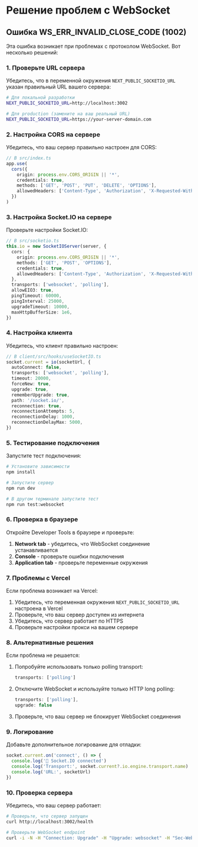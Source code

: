 # Решение проблем с WebSocket

## Ошибка WS_ERR_INVALID_CLOSE_CODE (1002)

Эта ошибка возникает при проблемах с протоколом WebSocket. Вот несколько решений:

### 1. Проверьте URL сервера

Убедитесь, что в переменной окружения `NEXT_PUBLIC_SOCKETIO_URL` указан правильный URL вашего сервера:

```bash
# Для локальной разработки
NEXT_PUBLIC_SOCKETIO_URL=http://localhost:3002

# Для production (замените на ваш реальный URL)
NEXT_PUBLIC_SOCKETIO_URL=https://your-server-domain.com
```

### 2. Настройка CORS на сервере

Убедитесь, что ваш сервер правильно настроен для CORS:

```typescript
// В src/index.ts
app.use(
  cors({
    origin: process.env.CORS_ORIGIN || '*',
    credentials: true,
    methods: ['GET', 'POST', 'PUT', 'DELETE', 'OPTIONS'],
    allowedHeaders: ['Content-Type', 'Authorization', 'X-Requested-With'],
  })
)
```

### 3. Настройка Socket.IO на сервере

Проверьте настройки Socket.IO:

```typescript
// В src/socketio.ts
this.io = new SocketIOServer(server, {
  cors: {
    origin: process.env.CORS_ORIGIN || '*',
    methods: ['GET', 'POST', 'OPTIONS'],
    credentials: true,
    allowedHeaders: ['Content-Type', 'Authorization', 'X-Requested-With'],
  },
  transports: ['websocket', 'polling'],
  allowEIO3: true,
  pingTimeout: 60000,
  pingInterval: 25000,
  upgradeTimeout: 10000,
  maxHttpBufferSize: 1e6,
})
```

### 4. Настройка клиента

Убедитесь, что клиент правильно настроен:

```typescript
// В client/src/hooks/useSocketIO.ts
socket.current = io(socketUrl, {
  autoConnect: false,
  transports: ['websocket', 'polling'],
  timeout: 20000,
  forceNew: true,
  upgrade: true,
  rememberUpgrade: true,
  path: '/socket.io/',
  reconnection: true,
  reconnectionAttempts: 5,
  reconnectionDelay: 1000,
  reconnectionDelayMax: 5000,
})
```

### 5. Тестирование подключения

Запустите тест подключения:

```bash
# Установите зависимости
npm install

# Запустите сервер
npm run dev

# В другом терминале запустите тест
npm run test:websocket
```

### 6. Проверка в браузере

Откройте Developer Tools в браузере и проверьте:

1. **Network tab** - убедитесь, что WebSocket соединение устанавливается
2. **Console** - проверьте ошибки подключения
3. **Application tab** - проверьте переменные окружения

### 7. Проблемы с Vercel

Если проблема возникает на Vercel:

1. Убедитесь, что переменная окружения `NEXT_PUBLIC_SOCKETIO_URL` настроена в Vercel
2. Проверьте, что ваш сервер доступен из интернета
3. Убедитесь, что сервер работает по HTTPS
4. Проверьте настройки прокси на вашем сервере

### 8. Альтернативные решения

Если проблема не решается:

1. Попробуйте использовать только polling transport:

   ```typescript
   transports: ['polling']
   ```

2. Отключите WebSocket и используйте только HTTP long polling:

   ```typescript
   transports: ['polling'],
   upgrade: false
   ```

3. Проверьте, что ваш сервер не блокирует WebSocket соединения

### 9. Логирование

Добавьте дополнительное логирование для отладки:

```typescript
socket.current.on('connect', () => {
  console.log('🔗 Socket.IO connected')
  console.log('Transport:', socket.current?.io.engine.transport.name)
  console.log('URL:', socketUrl)
})
```

### 10. Проверка сервера

Убедитесь, что ваш сервер работает:

```bash
# Проверьте, что сервер запущен
curl http://localhost:3002/health

# Проверьте WebSocket endpoint
curl -i -N -H "Connection: Upgrade" -H "Upgrade: websocket" -H "Sec-WebSocket-Version: 13" -H "Sec-WebSocket-Key: x3JJHMbDL1EzLkh9GBhXDw==" http://localhost:3002/socket.io/
```
